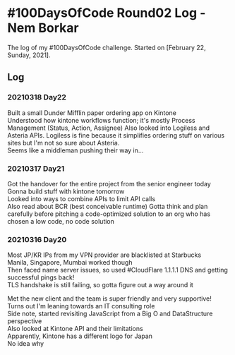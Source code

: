 # #100DaysOfCode Round02 Log - Nem Borkar

The log of my #100DaysOfCode challenge. Started on [February 22, Sunday, 2021].

## Log

### 20210318 Day22
Built a small Dunder Mifflin paper ordering app on Kintone  
Understood how kintone workflows function; it's mostly Process Management (Status, Action, Assignee)
Also looked into Logiless and Asteria APIs. Logiless is fine because it simplifies ordering stuff on various sites but I'm not so sure about Asteria.  
Seems like a middleman pushing their way in...


### 20210317 Day21
Got the handover for the entire project from the senior engineer today  
Gonna build stuff with kintone tomorrow  
Looked into ways to combine APIs to limit API calls  
Also read about BCR (best conceivable runtime)
Gotta think and plan carefully before pitching a code-optimized solution to an org who has chosen a low code, no code solution  


### 20210316 Day20
Most JP/KR IPs from my VPN provider are blacklisted at Starbucks  
Manila, Singapore, Mumbai worked though  
Then faced name server issues, so used #CloudFlare 1.1.1.1 DNS and getting successful pings back!  
TLS handshake is still failing, so gotta figure out a way around it  

Met the new client and the team is super friendly and very supportive!  
Turns out I'm leaning towards an IT consulting role  
Side note, started revisiting JavaScript from a Big O and DataStructure perspective  
Also looked at Kintone API and their limitations  
Apparently, Kintone has a different logo for Japan  
No idea why  
